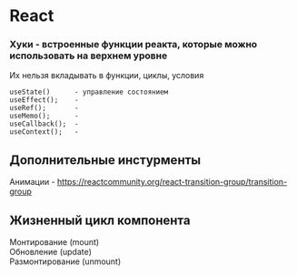 # React 


### Хуки - встроенные функции реакта, которые можно использовать на верхнем уровне
Их нельзя вкладывать в функции, циклы, условия  
```
useState()      - управление состоянием  
useEffect();    - 
useRef();       - 
useMemo();      - 
useCallback();  - 
useContext();   - 
```

## Дополнительные инстурменты
Анимации - https://reactcommunity.org/react-transition-group/transition-group  

## Жизненный цикл компонента
Монтирование (mount)  
Обновление (update)  
Размонтирование (unmount)  